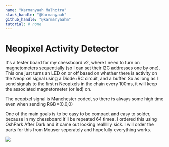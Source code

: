 ```yaml
---
name: "Karmanyaah Malhotra"
slack_handle: "@Karmanyaah"
github_handle: "@karmanyaahm"
tutorial: # none
---
```


# Neopixel Activity Detector

It's a tester board for my chessboard v2, where I need to turn on magnetometers sequentially (so I can set their I2C addresses one by one). This one just turns an LED on or off based on whether there is activity on the Neopixel signal using a Diode+RC circuit, and a buffer. So as long as I send signals to the first n Neopixels in the chain every 100ms, it will keep the associated magnetometer (or led) on.

The neopixel signal is Manchester coded, so there is always some high time even when sending RGB=(0,0,0)

One of the main goals is to be easy to be compact and easy to solder, because in my chessboard it'll be repeated 64 times. I ordered this using OshPark After Dark and it came out looking realllllly sick. I will order the parts for this from Mouser seperately and hopefully everything works.

![](https://cloud-fvl8u0gd3-hack-club-bot.vercel.app/056d3362b-9721-4184-8549-82567b7d9985.jpg)
